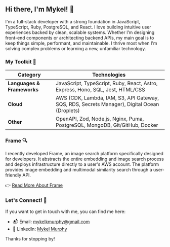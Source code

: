 ## Hi there, I'm Mykel! 👋

I'm a full-stack developer with a strong foundation in JavaScript, TypeScript, Ruby, PostgreSQL, and React. I love building intuitive user experiences backed by clean, scalable systems. Whether I’m designing front-end components or architecting backend APIs, my main goal is to keep things simple, performant, and maintainable. I thrive most when I'm solving complex problems or learning a new, unfamiliar technology.

### My Toolkit 🧰 

| Category              | Technologies                                                                                  |
|-----------------------|-----------------------------------------------------------------------------------------------|
| **Languages & Frameworks** | JavaScript, TypeScript, Ruby, React, Astro, Express, Hono, SQL, Jest, HTML/CSS              |
| **Cloud**             | AWS (CDK, Lambda, IAM, S3, API Gateway, SQS, RDS, Secrets Manager), Digital Ocean (Droplets)       |
| **Other**| OpenAPI, Zod, Node.js, Nginx, Puma, PostgreSQL, MongoDB, Git/GitHub, Docker                   |

### Frame 🔍

I recently developed Frame, an image search platform specifically designed for developers. It abstracts the entire embedding and image search process and deploys infrastructure directly to a user's AWS account. The platform provides image embedding and multimodal similarity search through a user-friendly API. 

👉 [Read More About Frame](https://frame-platform.com)

### Let's Connect! 🤝

If you want to get in touch with me, you can find me here:

- 📬 Email: [mykelkmurphy@gmail.com](mailto:mykelkmurphy@gmail.com)  
- 💼 LinkedIn: [Mykel Murphy](https://www.linkedin.com/in/mykel-murphy-7bb883179/)

Thanks for stopping by!

<!--
**mykelkyle/mykelkyle** is a ✨ _special_ ✨ repository because its `README.md` (this file) appears on your GitHub profile.

Here are some ideas to get you started:

- 🔭 I’m currently working on ...
- 🌱 I’m currently learning ...
- 👯 I’m looking to collaborate on ...
- 🤔 I’m looking for help with ...
- 💬 Ask me about ...
- 📫 How to reach me: ...
- 😄 Pronouns: ...
- ⚡ Fun fact: ...
-->
